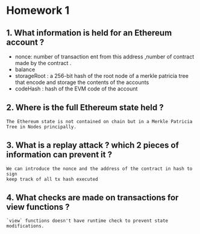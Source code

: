 # Homework 1

## 1. What information is held for an Ethereum account ?

- nonce: number of transaction ent from this address ,number of contract made by the contract .
- balance
- storageRoot : a 256-bit hash of the root node of a merkle patricia tree that encode and storage the contents of the accounts
- codeHash : hash of the EVM code of the account

## 2. Where is the full Ethereum state held ?

    The Ethereum state is not contained on chain but in a Merkle Patricia Tree in Nodes principally.

## 3. What is a replay attack ? which 2 pieces of information can prevent it ?

    We can introduce the nonce and the address of the contract in hash to sign
    keep track of all tx hash executed 

## 4. What checks are made on transactions for view functions ?

    `view` functions doesn't have runtime check to prevent state modifications.
